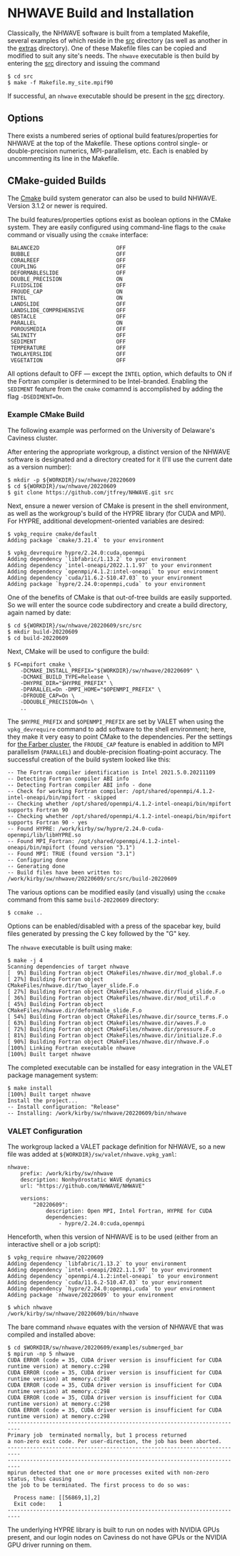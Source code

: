 # NHWAVE Build and Installation

Classically, the NHWAVE software is built from a templated Makefile, several examples of which reside in the [src](./src) directory (as well as another in the [extras](./extras) directory).  One of these Makefile files can be copied and modified to suit any site's needs.  The `nhwave` executable is then build by entering the [src](./src) directory and issuing the command

```
$ cd src
$ make -f Makefile.my_site.mpif90
```

If successful, an `nhwave` executable should be present in the [src](./src) directory.


## Options

There exists a numbered series of optional build features/properties for NHWAVE at the top of the Makefile.  These options control single- or double-precision numerics, MPI-parallelism, etc.  Each is enabled by uncommenting its line in the Makefile.


## CMake-guided Builds

The [Cmake](https://cmake.org/) build system generator can also be used to build NHWAVE.  Version 3.1.2 or newer is required.

The build features/properties options exist as boolean options in the CMake system.  They are easily configured using command-line flags to the `cmake` command or visually using the `ccmake` interface:

```
 BALANCE2D                        OFF
 BUBBLE                           OFF
 CORALREEF                        OFF
 COUPLING                         OFF
 DEFORMABLESLIDE                  OFF
 DOUBLE_PRECISION                 ON
 FLUIDSLIDE                       OFF
 FROUDE_CAP                       ON
 INTEL                            ON
 LANDSLIDE                        OFF
 LANDSLIDE_COMPREHENSIVE          OFF
 OBSTACLE                         OFF
 PARALLEL                         ON
 POROUSMEDIA                      OFF
 SALINITY                         OFF
 SEDIMENT                         OFF
 TEMPERATURE                      OFF
 TWOLAYERSLIDE                    OFF
 VEGETATION                       OFF
```

All options default to OFF — except the `INTEL` option, which defaults to ON if the Fortran compiler is determined to be Intel-branded.  Enabling the `SEDIMENT` feature from the `cmake` comamnd is accomplished by adding the flag `-DSEDIMENT=On`.


### Example CMake Build

The following example was performed on the University of Delaware's Caviness cluster.

After entering the appropriate workgroup, a distinct version of the NHWAVE software is designated and a directory created for it (I'll use the current date as a version number):

```
$ mkdir -p ${WORKDIR}/sw/nhwave/20220609
$ cd ${WORKDIR}/sw/nhwave/20220609
$ git clone https://github.com/jtfrey/NHWAVE.git src
```

Next, ensure a newer version of CMake is present in the shell environment, as well as the workgroup's build of the HYPRE library (for CUDA and MPI).  For HYPRE, additional development-oriented variables are desired:

```
$ vpkg_require cmake/default
Adding package `cmake/3.21.4` to your environment

$ vpkg_devrequire hypre/2.24.0:cuda,openmpi
Adding dependency `libfabric/1.13.2` to your environment
Adding dependency `intel-oneapi/2022.1.1.97` to your environment
Adding dependency `openmpi/4.1.2:intel-oneapi` to your environment
Adding dependency `cuda/11.6.2-510.47.03` to your environment
Adding package `hypre/2.24.0:openmpi,cuda` to your environment
```

One of the benefits of CMake is that out-of-tree builds are easily supported.  So we will enter the source code subdirectory and create a build directory, again named by date:

```
$ cd ${WORKDIR}/sw/nhwave/20220609/src/src
$ mkdir build-20220609
$ cd build-20220609
```

Next, CMake will be used to configure the build:

```
$ FC=mpifort cmake \
    -DCMAKE_INSTALL_PREFIX="${WORKDIR}/sw/nhwave/20220609" \
    -DCMAKE_BUILD_TYPE=Release \
    -DHYPRE_DIR="$HYPRE_PREFIX" \
    -DPARALLEL=On -DMPI_HOME="$OPENMPI_PREFIX" \
    -DFROUDE_CAP=On \
    -DDOUBLE_PRECISION=On \
    ..
```

The `$HYPRE_PREFIX` and `$OPENMPI_PREFIX` are set by VALET when using the `vpkg_devrequire` command to add software to the shell environment; here, they make it very easy to point CMake to the dependencies.  Per the settings for [the Farber cluster](src/Makefile.farber.mpif90), the `FROUDE_CAP` feature is enabled in addition to MPI parallelism (`PARALLEL`) and double-precision floating-point accuracy.  The successful creation of the build system looked like this:

```
-- The Fortran compiler identification is Intel 2021.5.0.20211109
-- Detecting Fortran compiler ABI info
-- Detecting Fortran compiler ABI info - done
-- Check for working Fortran compiler: /opt/shared/openmpi/4.1.2-intel-oneapi/bin/mpifort - skipped
-- Checking whether /opt/shared/openmpi/4.1.2-intel-oneapi/bin/mpifort supports Fortran 90
-- Checking whether /opt/shared/openmpi/4.1.2-intel-oneapi/bin/mpifort supports Fortran 90 - yes
-- Found HYPRE: /work/kirby/sw/hypre/2.24.0-cuda-openmpi/lib/libHYPRE.so  
-- Found MPI_Fortran: /opt/shared/openmpi/4.1.2-intel-oneapi/bin/mpifort (found version "3.1") 
-- Found MPI: TRUE (found version "3.1")  
-- Configuring done
-- Generating done
-- Build files have been written to: /work/kirby/sw/nhwave/20220609/src/src/build-20220609
```

The various options can be modified easily (and visually) using the `ccmake` command from this same `build-20220609` directory:

```
$ ccmake ..
```

Options can be enabled/disabled with a press of the spacebar key, build files generated by pressing the C key followed by the "G" key.

The `nhwave` executable is built using make:

```
$ make -j 4
Scanning dependencies of target nhwave
[  9%] Building Fortran object CMakeFiles/nhwave.dir/mod_global.F.o
[ 27%] Building Fortran object CMakeFiles/nhwave.dir/two_layer_slide.F.o
[ 27%] Building Fortran object CMakeFiles/nhwave.dir/fluid_slide.F.o
[ 36%] Building Fortran object CMakeFiles/nhwave.dir/mod_util.F.o
[ 45%] Building Fortran object CMakeFiles/nhwave.dir/deformable_slide.F.o
[ 54%] Building Fortran object CMakeFiles/nhwave.dir/source_terms.F.o
[ 63%] Building Fortran object CMakeFiles/nhwave.dir/waves.F.o
[ 72%] Building Fortran object CMakeFiles/nhwave.dir/pressure.F.o
[ 81%] Building Fortran object CMakeFiles/nhwave.dir/initialize.F.o
[ 90%] Building Fortran object CMakeFiles/nhwave.dir/nhwave.F.o
[100%] Linking Fortran executable nhwave
[100%] Built target nhwave
```

The completed executable can be installed for easy integration in the VALET package management system:

```
$ make install
[100%] Built target nhwave
Install the project...
-- Install configuration: "Release"
-- Installing: /work/kirby/sw/nhwave/20220609/bin/nhwave
```

### VALET Configuration

The workgroup lacked a VALET package definition for NHWAVE, so a new file was added at `${WORKDIR}/sw/valet/nhwave.vpkg_yaml`:

```
nhwave:
    prefix: /work/kirby/sw/nhwave
    description: Nonhydrostatic WAVE dynamics
    url: "https://github.com/NHWAVE/NHWAVE"

    versions:
        "20220609":
            description: Open MPI, Intel Fortran, HYPRE for CUDA
            dependencies:
                - hypre/2.24.0:cuda,openmpi

```

Henceforth, when this version of NHWAVE is to be used (either from an interactive shell or a job script):

```
$ vpkg_require nhwave/20220609
Adding dependency `libfabric/1.13.2` to your environment
Adding dependency `intel-oneapi/2022.1.1.97` to your environment
Adding dependency `openmpi/4.1.2:intel-oneapi` to your environment
Adding dependency `cuda/11.6.2-510.47.03` to your environment
Adding dependency `hypre/2.24.0:openmpi,cuda` to your environment
Adding package `nhwave/20220609` to your environment

$ which nhwave
/work/kirby/sw/nhwave/20220609/bin/nhwave
```

The bare command `nhwave` equates with the version of NHWAVE that was compiled and installed above:

```
$ cd $WORKDIR/sw/nhwave/20220609/examples/submerged_bar
$ mpirun -np 5 nhwave
CUDA ERROR (code = 35, CUDA driver version is insufficient for CUDA runtime version) at memory.c:298
CUDA ERROR (code = 35, CUDA driver version is insufficient for CUDA runtime version) at memory.c:298
CUDA ERROR (code = 35, CUDA driver version is insufficient for CUDA runtime version) at memory.c:298
CUDA ERROR (code = 35, CUDA driver version is insufficient for CUDA runtime version) at memory.c:298
CUDA ERROR (code = 35, CUDA driver version is insufficient for CUDA runtime version) at memory.c:298
--------------------------------------------------------------------------
Primary job  terminated normally, but 1 process returned
a non-zero exit code. Per user-direction, the job has been aborted.
--------------------------------------------------------------------------
--------------------------------------------------------------------------
mpirun detected that one or more processes exited with non-zero status, thus causing
the job to be terminated. The first process to do so was:

  Process name: [[56869,1],2]
  Exit code:    1
--------------------------------------------------------------------------
```

The underlying HYPRE library is built to run on nodes with NVIDIA GPUs present, and our login nodes on Caviness do not have GPUs or the NVIDIA GPU driver running on them.